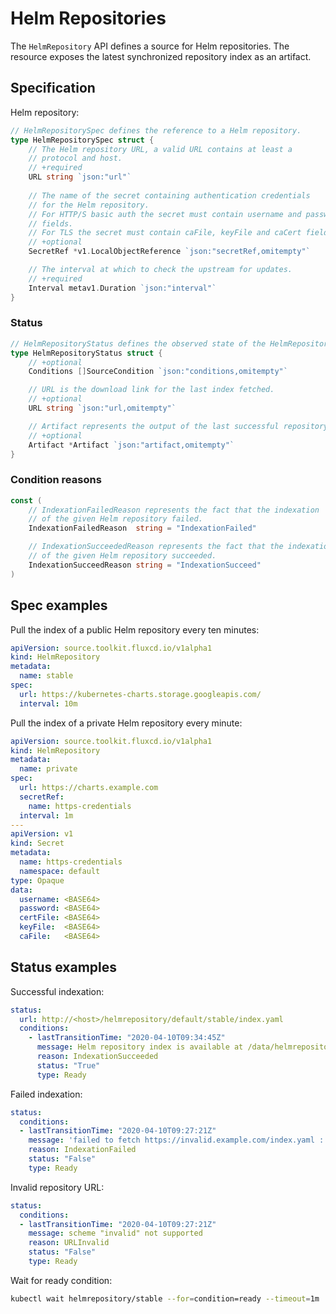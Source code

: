 # Helm Repositories

The `HelmRepository` API defines a source for Helm repositories.
The resource exposes the latest synchronized repository index as
an artifact.

## Specification

Helm repository:

```go
// HelmRepositorySpec defines the reference to a Helm repository.
type HelmRepositorySpec struct {
	// The Helm repository URL, a valid URL contains at least a
	// protocol and host.
    // +required
	URL string `json:"url"`
    
	// The name of the secret containing authentication credentials
	// for the Helm repository.
	// For HTTP/S basic auth the secret must contain username and password
	// fields.
	// For TLS the secret must contain caFile, keyFile and caCert fields.
	// +optional
	SecretRef *v1.LocalObjectReference `json:"secretRef,omitempty"`

	// The interval at which to check the upstream for updates.
	// +required
	Interval metav1.Duration `json:"interval"`
}
```

### Status

```go
// HelmRepositoryStatus defines the observed state of the HelmRepository.
type HelmRepositoryStatus struct {
	// +optional
	Conditions []SourceCondition `json:"conditions,omitempty"`

	// URL is the download link for the last index fetched.
	// +optional
	URL string `json:"url,omitempty"`

	// Artifact represents the output of the last successful repository sync.
	// +optional
	Artifact *Artifact `json:"artifact,omitempty"`
}
```

### Condition reasons

```go
const (
	// IndexationFailedReason represents the fact that the indexation
	// of the given Helm repository failed.
	IndexationFailedReason  string = "IndexationFailed"

	// IndexationSucceededReason represents the fact that the indexation
	// of the given Helm repository succeeded.
	IndexationSucceedReason string = "IndexationSucceed"
)
```

## Spec examples

Pull the index of a public Helm repository every ten minutes:

```yaml
apiVersion: source.toolkit.fluxcd.io/v1alpha1
kind: HelmRepository
metadata:
  name: stable
spec:
  url: https://kubernetes-charts.storage.googleapis.com/
  interval: 10m
```

Pull the index of a private Helm repository every minute:

```yaml
apiVersion: source.toolkit.fluxcd.io/v1alpha1
kind: HelmRepository
metadata:
  name: private
spec:
  url: https://charts.example.com
  secretRef:
    name: https-credentials
  interval: 1m
---
apiVersion: v1
kind: Secret
metadata:
  name: https-credentials
  namespace: default
type: Opaque
data:
  username: <BASE64> 
  password: <BASE64>
  certFile: <BASE64>
  keyFile:  <BASE64>
  caFile:   <BASE64>
```

## Status examples

Successful indexation:

```yaml
status:
  url: http://<host>/helmrepository/default/stable/index.yaml
  conditions:
    - lastTransitionTime: "2020-04-10T09:34:45Z"
      message: Helm repository index is available at /data/helmrepository/default/stable/index-21c195d78e699e4b656e2885887d019627838993.yaml
      reason: IndexationSucceeded
      status: "True"
      type: Ready
```

Failed indexation:

```yaml
status:
  conditions:
  - lastTransitionTime: "2020-04-10T09:27:21Z"
    message: 'failed to fetch https://invalid.example.com/index.yaml : 404 Not Found'
    reason: IndexationFailed
    status: "False"
    type: Ready
```

Invalid repository URL:

```yaml
status:
  conditions:
  - lastTransitionTime: "2020-04-10T09:27:21Z"
    message: scheme "invalid" not supported
    reason: URLInvalid
    status: "False"
    type: Ready
```

Wait for ready condition:

```bash
kubectl wait helmrepository/stable --for=condition=ready --timeout=1m
```
